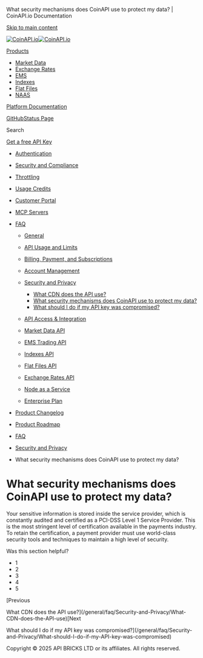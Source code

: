 What security mechanisms does CoinAPI use to protect my data? | CoinAPI.io Documentation




[Skip to main content](#__docusaurus_skipToContent_fallback)

[![CoinAPI.io](/img/logo.svg)![CoinAPI.io](/img/logo.svg)](https://www.coinapi.io)

[Products](/general/faq/Security-and-Privacy/What-security-mechanisms-does-CoinAPI-use-to-protect-my-data)

* [Market Data](/market-data/)
* [Exchange Rates](/exchange-rates-api/)
* [EMS](/ems-api/)
* [Indexes](/indexes-api/)
* [Flat Files](/flat-files-api/)
* [NAAS](/naas-api/)

[Platform Documentation](/general/authentication)

[GitHub](https://github.com/api-bricks/api-bricks-sdk)[Status Page](https://status.coinapi.io)

Search

[Get a free API Key](https://console.coinapi.io/?link=/apikeys/create)

* [Authentication](/general/authentication)
* [Security and Compliance](/general/security)
* [Throttling](/general/throttling)
* [Usage Credits](/general/usage-credits)
* [Customer Portal](/general/customer-portal/)
* [MCP Servers](/general/mcp-servers)
* [FAQ](/general/faq/)

  + [General](/general/faq/general/)
  + [API Usage and Limits](/general/faq/API-Usage-and-Limits/)
  + [Billing, Payment, and Subscriptions](/general/faq/Billing-Payment-and-Subscriptions/)
  + [Account Management](/general/faq/Account-Management/)
  + [Security and Privacy](/general/faq/Security-and-Privacy/)

    - [What CDN does the API use?](/general/faq/Security-and-Privacy/What-CDN-does-the-API-use)
    - [What security mechanisms does CoinAPI use to protect my data?](/general/faq/Security-and-Privacy/What-security-mechanisms-does-CoinAPI-use-to-protect-my-data)
    - [What should I do if my API key was compromised?](/general/faq/Security-and-Privacy/What-should-I-do-if-my-API-key-was-compromised)
  + [API Access & Integration](/general/faq/API-Access-and-Integration/)
  + [Market Data API](/general/faq/Market-Data-API/)
  + [EMS Trading API](/general/faq/EMS-Trading-API/)
  + [Indexes API](/general/faq/Indexes-API/)
  + [Flat Files API](/general/faq/Flat-Files-API/)
  + [Exchange Rates API](/general/faq/Exchange-Rates-API/)
  + [Node as a Service](/general/faq/Node-as-a-Service/)
  + [Enterprise Plan](/general/faq/Enterprise-Plan/)
* [Product Changelog](/general/changelog/)
* [Product Roadmap](/general/roadmap)

* [FAQ](/general/faq/)
* [Security and Privacy](/general/faq/Security-and-Privacy/)
* What security mechanisms does CoinAPI use to protect my data?

What security mechanisms does CoinAPI use to protect my data?
=============================================================

Your sensitive information is stored inside the service provider, which is constantly audited and certified as a PCI-DSS Level 1 Service Provider. This is the most stringent level of certification available in the payments industry. To retain the certification, a payment provider must use world-class security tools and techniques to maintain a high level of security.

Was this section helpful?

* 1
* 2
* 3
* 4
* 5

[Previous

What CDN does the API use?](/general/faq/Security-and-Privacy/What-CDN-does-the-API-use)[Next

What should I do if my API key was compromised?](/general/faq/Security-and-Privacy/What-should-I-do-if-my-API-key-was-compromised)

Copyright © 2025 API BRICKS LTD or its affiliates. All rights reserved.